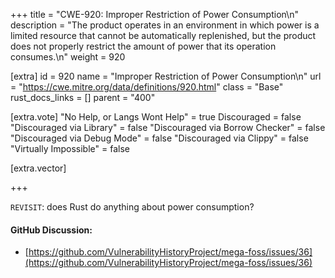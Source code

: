 +++
title = "CWE-920: Improper Restriction of Power Consumption\n"
description = "The product operates in an environment in which power is a limited resource that cannot be automatically replenished, but the product does not properly restrict the amount of power that its operation consumes.\n"
weight = 920

[extra]
id = 920
name = "Improper Restriction of Power Consumption\n"
url = "https://cwe.mitre.org/data/definitions/920.html"
class = "Base"
rust_docs_links = []
parent = "400"

[extra.vote]
"No Help, or Langs Wont Help" = true
Discouraged = false
"Discouraged via Library" = false
"Discouraged via Borrow Checker" = false
"Discouraged via Debug Mode" = false
"Discouraged via Clippy" = false
"Virtually Impossible" = false

[extra.vector]

+++

`REVISIT`: does Rust do anything about power consumption?

#### GitHub Discussion:
- [https://github.com/VulnerabilityHistoryProject/mega-foss/issues/36](https://github.com/VulnerabilityHistoryProject/mega-foss/issues/36)